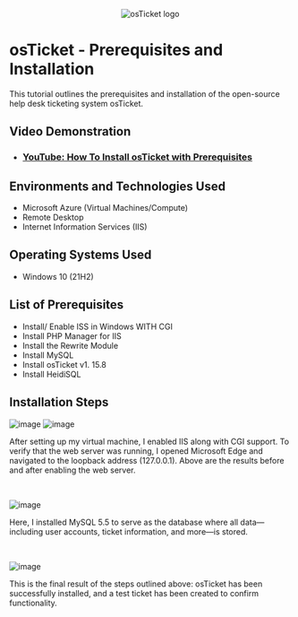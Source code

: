 <p align="center">
<img src="https://i.imgur.com/Clzj7Xs.png" alt="osTicket logo"/>
</p>

<h1>osTicket - Prerequisites and Installation</h1>
This tutorial outlines the prerequisites and installation of the open-source help desk ticketing system osTicket.<br />


<h2>Video Demonstration</h2>

- ### [YouTube: How To Install osTicket with Prerequisites](https://www.youtube.com)

<h2>Environments and Technologies Used</h2>

- Microsoft Azure (Virtual Machines/Compute)
- Remote Desktop
- Internet Information Services (IIS)

<h2>Operating Systems Used </h2>

- Windows 10</b> (21H2)

<h2>List of Prerequisites</h2>

- Install/ Enable ISS in Windows WITH CGI
- Install PHP Manager for IIS
- Install the Rewrite Module
- Install MySQL
- Install osTicket v1. 15.8
- Install HeidiSQL
  
<h2>Installation Steps</h2>

![image](https://github.com/user-attachments/assets/54e1101f-4406-4fc2-a916-e220ab0fbcc2)
![image](https://github.com/user-attachments/assets/2463a092-899b-407a-bf7c-712d5b7a906f)

<p>
</p>
<p>
 After setting up my virtual machine, I enabled IIS along with CGI support. To verify that the web server was running, I opened Microsoft Edge and navigated to the loopback address (127.0.0.1). Above are the results before and after enabling the web server.


</p>
<br />


 ![image](https://github.com/user-attachments/assets/39be7c7f-8eaa-46c2-9939-cb6149b2f0d5)



<p>
</p>
<p>
Here, I installed MySQL 5.5 to serve as the database where all data—including user accounts, ticket information, and more—is stored.
</p>
<br />

<p>

  

  ![image](https://github.com/user-attachments/assets/a4d6d1db-0141-41df-96d8-6f6d076d92a5)


</p>
<p>
This is the final result of the steps outlined above: osTicket has been successfully installed, and a test ticket has been created to confirm functionality.
</p>
<br />

